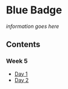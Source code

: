 # Blue Badge

*information goes here*




## Contents

### Week 5

- [Day 1](./week05/day1/w05d1.md)
- [Day 2](./week05/day2/w05d2.md)